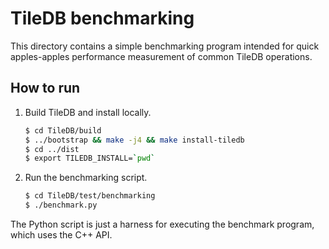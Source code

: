 # TileDB benchmarking

This directory contains a simple benchmarking program intended for quick apples-apples performance measurement of common TileDB operations.

## How to run

1. Build TileDB and install locally.

    ```bash
    $ cd TileDB/build
    $ ../bootstrap && make -j4 && make install-tiledb
    $ cd ../dist
    $ export TILEDB_INSTALL=`pwd`
    ```

2. Run the benchmarking script.

    ```bash
    $ cd TileDB/test/benchmarking
    $ ./benchmark.py
    ```
    
The Python script is just a harness for executing the benchmark program, which uses the C++ API.